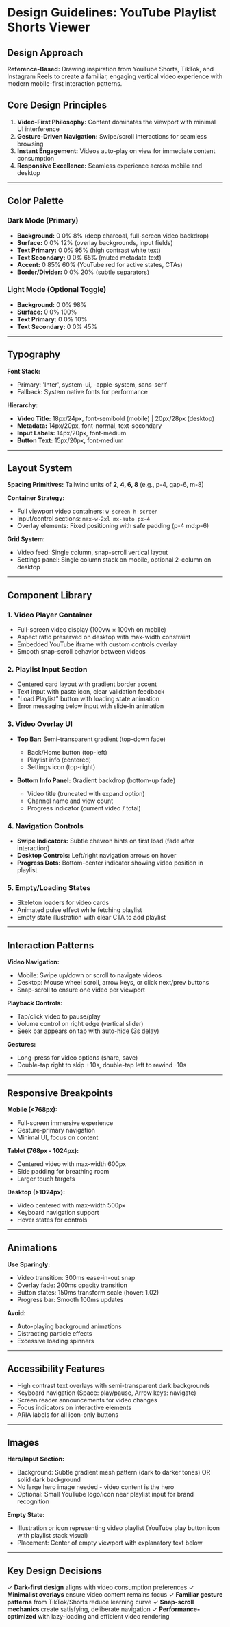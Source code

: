 # Design Guidelines: YouTube Playlist Shorts Viewer

## Design Approach
**Reference-Based:** Drawing inspiration from YouTube Shorts, TikTok, and Instagram Reels to create a familiar, engaging vertical video experience with modern mobile-first interaction patterns.

## Core Design Principles
1. **Video-First Philosophy:** Content dominates the viewport with minimal UI interference
2. **Gesture-Driven Navigation:** Swipe/scroll interactions for seamless browsing
3. **Instant Engagement:** Videos auto-play on view for immediate content consumption
4. **Responsive Excellence:** Seamless experience across mobile and desktop

---

## Color Palette

### Dark Mode (Primary)
- **Background:** 0 0% 8% (deep charcoal, full-screen video backdrop)
- **Surface:** 0 0% 12% (overlay backgrounds, input fields)
- **Text Primary:** 0 0% 95% (high contrast white text)
- **Text Secondary:** 0 0% 65% (muted metadata text)
- **Accent:** 0 85% 60% (YouTube red for active states, CTAs)
- **Border/Divider:** 0 0% 20% (subtle separators)

### Light Mode (Optional Toggle)
- **Background:** 0 0% 98%
- **Surface:** 0 0% 100%
- **Text Primary:** 0 0% 10%
- **Text Secondary:** 0 0% 45%

---

## Typography

**Font Stack:** 
- Primary: 'Inter', system-ui, -apple-system, sans-serif
- Fallback: System native fonts for performance

**Hierarchy:**
- **Video Title:** 18px/24px, font-semibold (mobile) | 20px/28px (desktop)
- **Metadata:** 14px/20px, font-normal, text-secondary
- **Input Labels:** 14px/20px, font-medium
- **Button Text:** 15px/20px, font-medium

---

## Layout System

**Spacing Primitives:** Tailwind units of **2, 4, 6, 8** (e.g., p-4, gap-6, m-8)

**Container Strategy:**
- Full viewport video containers: `w-screen h-screen`
- Input/control sections: `max-w-2xl mx-auto px-4`
- Overlay elements: Fixed positioning with safe padding (p-4 md:p-6)

**Grid System:**
- Video feed: Single column, snap-scroll vertical layout
- Settings panel: Single column stack on mobile, optional 2-column on desktop

---

## Component Library

### 1. Video Player Container
- Full-screen video display (100vw × 100vh on mobile)
- Aspect ratio preserved on desktop with max-width constraint
- Embedded YouTube iframe with custom controls overlay
- Smooth snap-scroll behavior between videos

### 2. Playlist Input Section
- Centered card layout with gradient border accent
- Text input with paste icon, clear validation feedback
- "Load Playlist" button with loading state animation
- Error messaging below input with slide-in animation

### 3. Video Overlay UI
- **Top Bar:** Semi-transparent gradient (top-down fade)
  - Back/Home button (top-left)
  - Playlist info (centered)
  - Settings icon (top-right)
  
- **Bottom Info Panel:** Gradient backdrop (bottom-up fade)
  - Video title (truncated with expand option)
  - Channel name and view count
  - Progress indicator (current video / total)

### 4. Navigation Controls
- **Swipe Indicators:** Subtle chevron hints on first load (fade after interaction)
- **Desktop Controls:** Left/right navigation arrows on hover
- **Progress Dots:** Bottom-center indicator showing video position in playlist

### 5. Empty/Loading States
- Skeleton loaders for video cards
- Animated pulse effect while fetching playlist
- Empty state illustration with clear CTA to add playlist

---

## Interaction Patterns

**Video Navigation:**
- Mobile: Swipe up/down or scroll to navigate videos
- Desktop: Mouse wheel scroll, arrow keys, or click next/prev buttons
- Snap-scroll to ensure one video per viewport

**Playback Controls:**
- Tap/click video to pause/play
- Volume control on right edge (vertical slider)
- Seek bar appears on tap with auto-hide (3s delay)

**Gestures:**
- Long-press for video options (share, save)
- Double-tap right to skip +10s, double-tap left to rewind -10s

---

## Responsive Breakpoints

**Mobile (<768px):**
- Full-screen immersive experience
- Gesture-primary navigation
- Minimal UI, focus on content

**Tablet (768px - 1024px):**
- Centered video with max-width 600px
- Side padding for breathing room
- Larger touch targets

**Desktop (>1024px):**
- Video centered with max-width 500px
- Keyboard navigation support
- Hover states for controls

---

## Animations

**Use Sparingly:**
- Video transition: 300ms ease-in-out snap
- Overlay fade: 200ms opacity transition
- Button states: 150ms transform scale (hover: 1.02)
- Progress bar: Smooth 100ms updates

**Avoid:**
- Auto-playing background animations
- Distracting particle effects
- Excessive loading spinners

---

## Accessibility Features

- High contrast text overlays with semi-transparent dark backgrounds
- Keyboard navigation (Space: play/pause, Arrow keys: navigate)
- Screen reader announcements for video changes
- Focus indicators on interactive elements
- ARIA labels for all icon-only buttons

---

## Images

**Hero/Input Section:**
- Background: Subtle gradient mesh pattern (dark to darker tones) OR solid dark background
- No large hero image needed - video content is the hero
- Optional: Small YouTube logo/icon near playlist input for brand recognition

**Empty State:**
- Illustration or icon representing video playlist (YouTube play button icon with playlist stack visual)
- Placement: Center of empty viewport with explanatory text below

---

## Key Design Decisions

✓ **Dark-first design** aligns with video consumption preferences
✓ **Minimalist overlays** ensure video content remains focus
✓ **Familiar gesture patterns** from TikTok/Shorts reduce learning curve
✓ **Snap-scroll mechanics** create satisfying, deliberate navigation
✓ **Performance-optimized** with lazy-loading and efficient video rendering